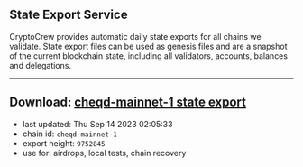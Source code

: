 ## State Export Service
CryptoCrew provides automatic daily state exports for all chains we validate. State export files can be used as genesis files and are a snapshot of the current blockchain state, including all validators, accounts, balances and delegations.

---
**Download: [cheqd-mainnet-1 state export](https://dl.ccvalidators.com/SERVICE/cheqd/cheqd-mainnet-1_export_9752845.json)**
---

- last updated: Thu Sep 14 2023 02:05:33
- chain id: `cheqd-mainnet-1`
- export height: `9752845`
- use for: airdrops, local tests, chain recovery
